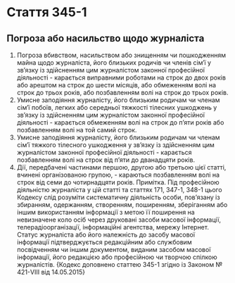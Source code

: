 Cтаття 345-1
====
Погроза або насильство щодо журналіста
----
1. Погроза вбивством, насильством або знищенням чи пошкодженням майна щодо журналіста, його близьких родичів чи членів сім’ї у зв’язку із здійсненням цим журналістом законної професійної діяльності -
карається виправними роботами на строк до двох років або арештом на строк до шести місяців, або обмеженням волі на строк до трьох років, або позбавленням волі на строк до трьох років.
2. Умисне заподіяння журналісту, його близьким родичам чи членам сім’ї побоїв, легких або середньої тяжкості тілесних ушкоджень у зв’язку із здійсненням цим журналістом законної професійної діяльності -
карається обмеженням волі на строк до п’яти років або позбавленням волі на той самий строк.
3. Умисне заподіяння журналісту, його близьким родичам чи членам сім’ї тяжкого тілесного ушкодження у зв’язку із здійсненням цим журналістом законної професійної діяльності -
карається позбавленням волі на строк від п’яти до дванадцяти років.
4. Дії, передбачені частинами першою, другою або третьою цієї статті, вчинені організованою групою, -
караються позбавленням волі на строк від семи до чотирнадцяти років.
Примітка. Під професійною діяльністю журналіста у цій статті та статтях 171, 347-1, 348-1 цього Кодексу слід розуміти систематичну діяльність особи, пов’язану із збиранням, одержанням, створенням, поширенням, зберіганням або іншим використанням інформації з метою її поширення на невизначене коло осіб через друковані засоби масової інформації, телерадіоорганізації, інформаційні агентства, мережу Інтернет. Статус журналіста або його належність до засобу масової інформації підтверджується редакційним або службовим посвідченням чи іншим документом, виданим засобом масової інформації, його редакцією або професійною чи творчою спілкою журналістів.
{Кодекс доповнено статтею 345-1 згідно із Законом № 421-VIII від 14.05.2015}

